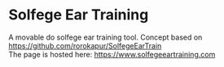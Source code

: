# Solfege Ear Training
 A movable do solfege ear training tool. Concept based on https://github.com/rorokapur/SolfegeEarTrain<br/>
 The page is hosted here: https://www.solfegeeartraining.com<br/>
